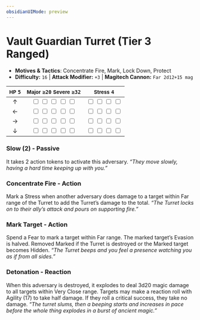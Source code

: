```yaml
---
obsidianUIMode: preview
---
```

# Vault Guardian Turret (Tier 3 Ranged)

- **Motives & Tactics**: Concentrate Fire, Mark, Lock Down, Protect
- **Difficulty:** `16` | **Attack Modifier:** `+3` | **Magitech Cannon:** `Far 2d12+15 mag`

| <small>HP</small> `5` | <small>Major</small> `≥20` <small>Severe</small> `≥32` | <small>Stress</small> `4` |
|:-:|:-:|:-:|
| ↑ |  <input type="checkbox" unchecked id="d5e7e084"> <input type="checkbox" unchecked id="136c629f"> <input type="checkbox" unchecked id="1bd4dac6"> <input type="checkbox" unchecked id="0c260a7c"> <input type="checkbox" unchecked id="ba8e6997"> |  <input type="checkbox" unchecked id="a9d9f75d"> <input type="checkbox" unchecked id="3e9ca1df"> <input type="checkbox" unchecked id="e865aaf7"> <input type="checkbox" unchecked id="7b68d4a5"> |
| ← |  <input type="checkbox" unchecked id="ac83caac"> <input type="checkbox" unchecked id="5b897b3c"> <input type="checkbox" unchecked id="8811fe9d"> <input type="checkbox" unchecked id="9a68ae28"> <input type="checkbox" unchecked id="953d998a"> |  <input type="checkbox" unchecked id="6bdff7f7"> <input type="checkbox" unchecked id="ae420944"> <input type="checkbox" unchecked id="d6c1fe76"> <input type="checkbox" unchecked id="6b706e0d"> |
| → |  <input type="checkbox" unchecked id="1b8f71e0"> <input type="checkbox" unchecked id="ac2a5089"> <input type="checkbox" unchecked id="c928c58b"> <input type="checkbox" unchecked id="4d300aba"> <input type="checkbox" unchecked id="79ea1861"> |  <input type="checkbox" unchecked id="0e995be4"> <input type="checkbox" unchecked id="bcb357c0"> <input type="checkbox" unchecked id="5fee9074"> <input type="checkbox" unchecked id="02a51f5f"> |
| ↓ |  <input type="checkbox" unchecked id="b4db07c4"> <input type="checkbox" unchecked id="092652c3"> <input type="checkbox" unchecked id="b6642ce9"> <input type="checkbox" unchecked id="7ea52229"> <input type="checkbox" unchecked id="4096aeb2"> |  <input type="checkbox" unchecked id="ba901da2"> <input type="checkbox" unchecked id="ef563d64"> <input type="checkbox" unchecked id="1c09ce16"> <input type="checkbox" unchecked id="321634f1"> |

### Slow (2) - Passive

It takes 2 action tokens to activate this adversary. *“They move slowly, having a hard time keeping up with you.”*

### Concentrate Fire - Action

Mark a Stress when another adversary does damage to a target within Far range of the Turret to add the Turret’s damage to the total. *“The Turret locks on to their ally’s attack and pours on supporting fire.”*

### Mark Target - Action

Spend a Fear to mark a target within Far range. The marked target’s Evasion is halved. Removed Marked if the Turret is destroyed or the Marked target becomes Hidden. *“The Turret beeps and you feel a presence watching you as if from all sides.”*

### Detonation - Reaction

When this adversary is destroyed, it explodes to deal 3d20 magic damage to all targets within Very Close range. Targets may make a reaction roll with Agility (17) to take half damage. If they roll a critical success, they take no damage. *“The turret slums, then a beeping starts and increases in pace before the whole thing explodes in a burst of ancient magic.”*
